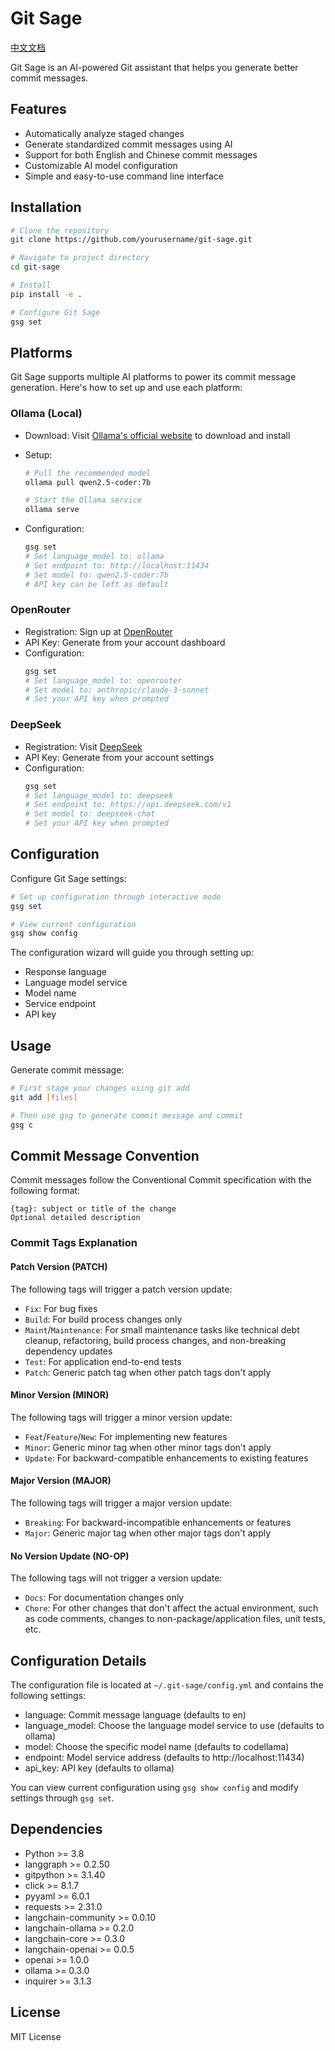 # Git Sage

[中文文档](README_CN.md)

Git Sage is an AI-powered Git assistant that helps you generate better commit messages.

## Features

- Automatically analyze staged changes
- Generate standardized commit messages using AI
- Support for both English and Chinese commit messages
- Customizable AI model configuration
- Simple and easy-to-use command line interface

## Installation

```bash
# Clone the repository
git clone https://github.com/yourusername/git-sage.git

# Navigate to project directory
cd git-sage

# Install
pip install -e .

# Configure Git Sage
gsg set
```

## Platforms

Git Sage supports multiple AI platforms to power its commit message generation. Here's how to set up and use each platform:

### Ollama (Local)

- Download: Visit [Ollama's official website](https://ollama.ai) to download and install
- Setup:

  ```bash
  # Pull the recommended model
  ollama pull qwen2.5-coder:7b

  # Start the Ollama service
  ollama serve
  ```

- Configuration:
  ```bash
  gsg set
  # Set language_model to: ollama
  # Set endpoint to: http://localhost:11434
  # Set model to: qwen2.5-coder:7b
  # API key can be left as default
  ```

### OpenRouter

- Registration: Sign up at [OpenRouter](https://openrouter.ai)
- API Key: Generate from your account dashboard
- Configuration:
  ```bash
  gsg set
  # Set language_model to: openrouter
  # Set model to: anthropic/claude-3-sonnet
  # Set your API key when prompted
  ```

### DeepSeek

- Registration: Visit [DeepSeek](https://platform.deepseek.com)
- API Key: Generate from your account settings
- Configuration:
  ```bash
  gsg set
  # Set language_model to: deepseek
  # Set endpoint to: https://api.deepseek.com/v1
  # Set model to: deepseek-chat
  # Set your API key when prompted
  ```

## Configuration

Configure Git Sage settings:

```bash
# Set up configuration through interactive mode
gsg set

# View current configuration
gsg show config
```

The configuration wizard will guide you through setting up:

- Response language
- Language model service
- Model name
- Service endpoint
- API key

## Usage

Generate commit message:

```bash
# First stage your changes using git add
git add [files]

# Then use gsg to generate commit message and commit
gsg c
```

## Commit Message Convention

Commit messages follow the Conventional Commit specification with the following format:

```
{tag}: subject or title of the change
Optional detailed description
```

### Commit Tags Explanation

#### Patch Version (PATCH)

The following tags will trigger a patch version update:

- `Fix`: For bug fixes
- `Build`: For build process changes only
- `Maint`/`Maintenance`: For small maintenance tasks like technical debt cleanup, refactoring, build process changes, and non-breaking dependency updates
- `Test`: For application end-to-end tests
- `Patch`: Generic patch tag when other patch tags don't apply

#### Minor Version (MINOR)

The following tags will trigger a minor version update:

- `Feat`/`Feature`/`New`: For implementing new features
- `Minor`: Generic minor tag when other minor tags don't apply
- `Update`: For backward-compatible enhancements to existing features

#### Major Version (MAJOR)

The following tags will trigger a major version update:

- `Breaking`: For backward-incompatible enhancements or features
- `Major`: Generic major tag when other major tags don't apply

#### No Version Update (NO-OP)

The following tags will not trigger a version update:

- `Docs`: For documentation changes only
- `Chore`: For other changes that don't affect the actual environment, such as code comments, changes to non-package/application files, unit tests, etc.

## Configuration Details

The configuration file is located at `~/.git-sage/config.yml` and contains the following settings:

- language: Commit message language (defaults to en)
- language_model: Choose the language model service to use (defaults to ollama)
- model: Choose the specific model name (defaults to codellama)
- endpoint: Model service address (defaults to http://localhost:11434)
- api_key: API key (defaults to ollama)

You can view current configuration using `gsg show config` and modify settings through `gsg set`.

## Dependencies

- Python >= 3.8
- langgraph >= 0.2.50
- gitpython >= 3.1.40
- click >= 8.1.7
- pyyaml >= 6.0.1
- requests >= 2.31.0
- langchain-community >= 0.0.10
- langchain-ollama >= 0.2.0
- langchain-core >= 0.3.0
- langchain-openai >= 0.0.5
- openai >= 1.0.0
- ollama >= 0.3.0
- inquirer >= 3.1.3

## License

MIT License
